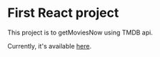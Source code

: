 # First React project

This project is to getMoviesNow using TMDB api.

Currently, it's available [here](https://assaker21.github.io/getMoviesNow).